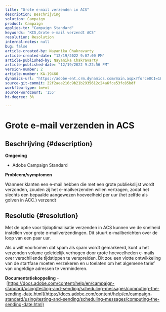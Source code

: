 ```yaml
---
title: "Grote e-mail verzenden in ACS"
description: Beschrijving
solution: Campaign
product: Campaign
applies-to: "Campaign Standard"
keywords: "KCS,Grote e-mail verzendt ACS"
resolution: Resolution
internal-notes: null
bug: false
article-created-by: Nayanika Chakravarty
article-created-date: "12/19/2022 9:07:00 PM"
article-published-by: Nayanika Chakravarty
article-published-date: "12/19/2022 9:22:56 PM"
version-number: 2
article-number: KA-19460
dynamics-url: "https://adobe-ent.crm.dynamics.com/main.aspx?forceUCI=1&pagetype=entityrecord&etn=knowledgearticle&id=e754ef0c-e17f-ed11-81ac-6045bd006a22"
source-git-commit: 22f2aee216c9b21b2935612c24a6fce53fc85bdf
workflow-type: tm+mt
source-wordcount: '155'
ht-degree: 3%

---
```


# Grote e-mail verzenden in ACS

## Beschrijving {#description}


<b>Omgeving</b>

- Adobe Campaign Standard

<b>Probleem/symptomen</b>

Wanneer klanten een e-mail hebben die met een grote publiekslijst wordt verzonden, zouden zij het e-mailverzenden willen vertragen, zodat het slechts een bepaalde aangewezen hoeveelheid per uur (het zelfde als golven in ACC.) verzendt


## Resolutie {#resolution}


Met de optie voor tijdoptimalisatie verzenden in ACS kunnen we de snelheid instellen voor grote e-mailverzendingen. Dit stuurt e-mailberichten over de loop van een paar uur.

Als u wilt voorkomen dat spam als spam wordt gemarkeerd, kunt u het verzonden volume geleidelijk verhogen door grote hoeveelheden e-mails over verschillende tijdstippen te verspreiden. Dit zou een vlotte ontwikkeling van de startfase moeten verzekeren en u toelaten om het algemene tarief van ongeldige adressen te verminderen.

<b>Documentatiekoppeling</b> - [https://docs.adobe.com/content/help/en/campaign-standard/using/testing-and-sending/scheduling-messages/computing-the-sending-date.html](https://docs.adobe.com/content/help/en/campaign-standard/using/testing-and-sending/scheduling-messages/computing-the-sending-date.html)
